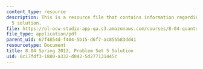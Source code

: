 ```yaml
---
content_type: resource
description: This is a resource file that contains information regarding problem set
  5 solution.
file: https://ol-ocw-studio-app-qa.s3.amazonaws.com/courses/8-04-quantum-physics-i-spring-2013/0c17fdf31880a332d0425d277131445c_MIT8_04S13_ps5_sol.pdf
file_type: application/pdf
parent_uid: 67f4854d-f404-5b15-d6f7-ac855583dd41
resourcetype: Document
title: 8.04 Spring 2013, Problem Set 5 Solution
uid: 0c17fdf3-1880-a332-d042-5d277131445c
---
```

